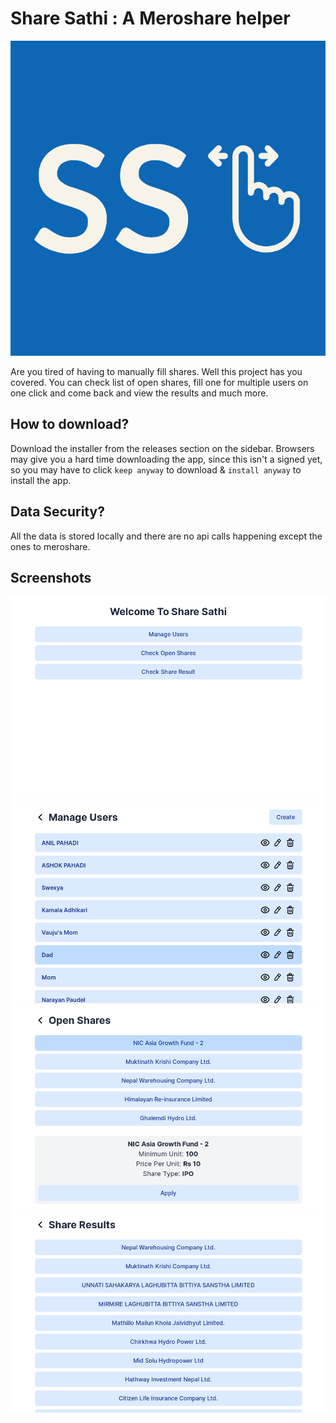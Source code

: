 # Share Sathi : A Meroshare helper

![App Icon](/app-icon.png)

Are you tired of having to manually fill shares. Well this project has you covered. You can check list of open shares, fill one for multiple users on one click and come back and view the results and much more.

## How to download?

Download the installer from the releases section on the sidebar. Browsers may give you a hard time downloading the app, since this isn't a signed yet, so you may have to click `keep anyway` to download & `install anyway` to install the app.

## Data Security?

All the data is stored locally and there are no api calls happening except the ones to meroshare.

## Screenshots

![Main Menu](/screenshots/shot-1.png)
![Manage Users](/screenshots/shot-2.png)
![View Open Shares](/screenshots/shot-4.png)
![Check Share Results](/screenshots/shot-3.png)
